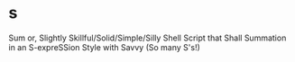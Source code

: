 # s
Sum or, Slightly Skillful/Solid/Simple/Silly Shell Script that Shall Summation in an S-expreSSion Style with Savvy (So many S's!)
